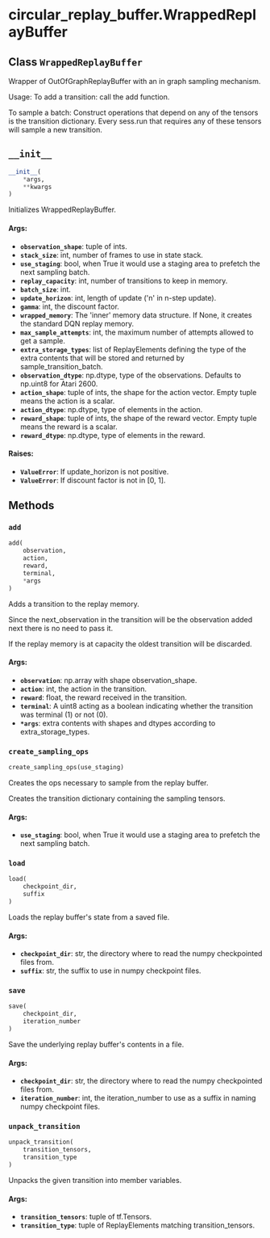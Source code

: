 <div itemscope itemtype="http://developers.google.com/ReferenceObject">
<meta itemprop="name" content="circular_replay_buffer.WrappedReplayBuffer" />
<meta itemprop="path" content="Stable" />
<meta itemprop="property" content="__init__"/>
<meta itemprop="property" content="add"/>
<meta itemprop="property" content="create_sampling_ops"/>
<meta itemprop="property" content="load"/>
<meta itemprop="property" content="save"/>
<meta itemprop="property" content="unpack_transition"/>
</div>

# circular_replay_buffer.WrappedReplayBuffer

## Class `WrappedReplayBuffer`

Wrapper of OutOfGraphReplayBuffer with an in graph sampling mechanism.

Usage: To add a transition: call the add function.

To sample a batch: Construct operations that depend on any of the tensors is the
transition dictionary. Every sess.run that requires any of these tensors will
sample a new transition.

<h2 id="__init__"><code>__init__</code></h2>

```python
__init__(
    *args,
    **kwargs
)
```

Initializes WrappedReplayBuffer.

#### Args:

*   <b>`observation_shape`</b>: tuple of ints.
*   <b>`stack_size`</b>: int, number of frames to use in state stack.
*   <b>`use_staging`</b>: bool, when True it would use a staging area to
    prefetch the next sampling batch.
*   <b>`replay_capacity`</b>: int, number of transitions to keep in memory.
*   <b>`batch_size`</b>: int.
*   <b>`update_horizon`</b>: int, length of update ('n' in n-step update).
*   <b>`gamma`</b>: int, the discount factor.
*   <b>`wrapped_memory`</b>: The 'inner' memory data structure. If None, it
    creates the standard DQN replay memory.
*   <b>`max_sample_attempts`</b>: int, the maximum number of attempts allowed to
    get a sample.
*   <b>`extra_storage_types`</b>: list of ReplayElements defining the type of
    the extra contents that will be stored and returned by
    sample_transition_batch.
*   <b>`observation_dtype`</b>: np.dtype, type of the observations. Defaults to
    np.uint8 for Atari 2600.
*   <b>`action_shape`</b>: tuple of ints, the shape for the action vector. Empty
    tuple means the action is a scalar.
*   <b>`action_dtype`</b>: np.dtype, type of elements in the action.
*   <b>`reward_shape`</b>: tuple of ints, the shape of the reward vector. Empty
    tuple means the reward is a scalar.
*   <b>`reward_dtype`</b>: np.dtype, type of elements in the reward.

#### Raises:

*   <b>`ValueError`</b>: If update_horizon is not positive.
*   <b>`ValueError`</b>: If discount factor is not in [0, 1].

## Methods

<h3 id="add"><code>add</code></h3>

```python
add(
    observation,
    action,
    reward,
    terminal,
    *args
)
```

Adds a transition to the replay memory.

Since the next_observation in the transition will be the observation added next
there is no need to pass it.

If the replay memory is at capacity the oldest transition will be discarded.

#### Args:

*   <b>`observation`</b>: np.array with shape observation_shape.
*   <b>`action`</b>: int, the action in the transition.
*   <b>`reward`</b>: float, the reward received in the transition.
*   <b>`terminal`</b>: A uint8 acting as a boolean indicating whether the
    transition was terminal (1) or not (0).
*   <b>`*args`</b>: extra contents with shapes and dtypes according to
    extra_storage_types.

<h3 id="create_sampling_ops"><code>create_sampling_ops</code></h3>

```python
create_sampling_ops(use_staging)
```

Creates the ops necessary to sample from the replay buffer.

Creates the transition dictionary containing the sampling tensors.

#### Args:

*   <b>`use_staging`</b>: bool, when True it would use a staging area to
    prefetch the next sampling batch.

<h3 id="load"><code>load</code></h3>

```python
load(
    checkpoint_dir,
    suffix
)
```

Loads the replay buffer's state from a saved file.

#### Args:

*   <b>`checkpoint_dir`</b>: str, the directory where to read the numpy
    checkpointed files from.
*   <b>`suffix`</b>: str, the suffix to use in numpy checkpoint files.

<h3 id="save"><code>save</code></h3>

```python
save(
    checkpoint_dir,
    iteration_number
)
```

Save the underlying replay buffer's contents in a file.

#### Args:

*   <b>`checkpoint_dir`</b>: str, the directory where to read the numpy
    checkpointed files from.
*   <b>`iteration_number`</b>: int, the iteration_number to use as a suffix in
    naming numpy checkpoint files.

<h3 id="unpack_transition"><code>unpack_transition</code></h3>

```python
unpack_transition(
    transition_tensors,
    transition_type
)
```

Unpacks the given transition into member variables.

#### Args:

*   <b>`transition_tensors`</b>: tuple of tf.Tensors.
*   <b>`transition_type`</b>: tuple of ReplayElements matching
    transition_tensors.

